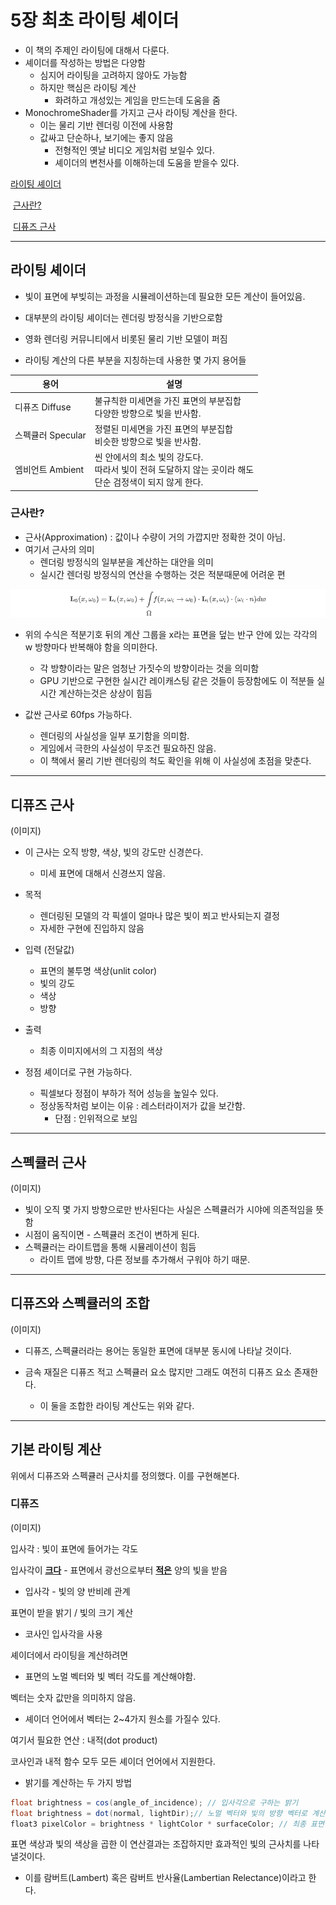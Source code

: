 # 5장 최초 라이팅 셰이더


- 이 책의 주제인 라이팅에 대해서 다룬다.
- 셰이더를 작성하는 방법은 다양함
  - 심지어 라이팅을 고려하지 않아도 가능함
  - 하지만 핵심은 라이팅 계산
    - 화려하고 개성있는 게임을 만드는데 도움을 줌
- MonochromeShader를 가지고 근사 라이팅 계산을 한다.
  - 이는 물리 기반 렌더링 이전에 사용함
  - 값싸고 단순하나, 보기에는 좋지 않음
    - 전형적인 옛날 비디오 게임처럼 보일수 있다.
    - 셰이더의 변천사를 이해하는데 도움을 받을수 있다.



[라이팅 셰이더](#라이팅-셰이더)

​	[근사란?](#근사란)

​	[디퓨즈 근사](#디퓨즈-근사)

---

## 라이팅 셰이더



- 빛이 표면에 부빚히는 과정을 시뮬레이션하는데 필요한 모든 계산이 들어있음.
- 대부분의 라이팅 셰이더는 렌더링 방정식을 기반으로함
- 영화 렌더링 커뮤니티에서 비롯된 물리 기반 모델이 퍼짐

- 라이팅 계산의 다른 부분을 지칭하는데 사용한 몇 가지 용어들



| 용어              | 설명                                                         |
| ----------------- | ------------------------------------------------------------ |
| 디퓨즈 Diffuse    | 불규칙한 미세면을 가진 표면의 부분집합<br />다양한 방향으로 빛을 반사함. |
| 스펙큘러 Specular | 정렬된 미세면을 가진 표면의 부분집합<br />비슷한 방향으로 빛을 반사함. |
| 엠비언트 Ambient  | 씬 안에서의 최소 빛의 강도다.<br />따라서 빛이 전혀 도달하지 않는 곳이라 해도<br />단순 검정색이 되지 않게 한다. |



### 근사란?

- 근사(Approximation) : 값이나 수량이 거의 가깝지만 정확한 것이 아님.
- 여기서 근사의 의미
  - 렌더링 방정식의 일부분을 계산하는 대안을 의미
  - 실시간 렌더링 방정식의 연산을 수행하는 것은 적분때문에 어려운 편



<p align="center">
    <img src="./Images/Chap5/5장 근사 공식.png"/>
</p>

- 위의 수식은 적분기호 뒤의 계산 그룹을 x라는 표면을 덮는 반구 안에 있는 각각의 w 방향마다 반복해야 함을 의미한다.
  - 각 방향이라는 말은 엄청난 가짓수의 방향이라는 것을 의미함
  - GPU 기반으로 구현한 실시간 레이캐스팅 같은 것들이 등장함에도 이 적분들 실시간 계산하는것은 상상이 힘듬



- 값싼 근사로 60fps 가능하다.
  - 렌더링의 사실성을 일부 포기함을 의미함.
  - 게임에서 극한의 사실성이 무조건 필요하진 않음.
  - 이 책에서 물리 기반 렌더링의 척도 확인을 위해 이 사실성에 초점을 맞춘다.



---

## 디퓨즈 근사



(이미지)



- 이 근사는 오직 방향, 색상, 빛의 강도만 신경쓴다.
  - 미세 표면에 대해서 신경쓰지 않음.
- 목적
  - 렌더링된 모델의 각 픽셀이 얼마나 많은 빛이 쬐고 반사되는지 결정
  - 자세한 구현에 진입하지 않음
- 입력 (전달값)
  - 표면의 불투명 색상(unlit color)
  - 빛의 강도
  - 색상
  - 방향
- 출력
  - 최종 이미지에서의 그 지점의 색상



- 정점 셰이더로 구현 가능하다.
  - 픽셀보다 정점이 부하가 적어 성능을 높일수 있다.
  - 정상동작처럼 보이는 이유 : 레스터라이저가 값을 보간함.
    - 단점 : 인위적으로 보임



---

## 스펙큘러 근사



(이미지)



- 빛이 오직 몇 가지 방향으로만 반사된다는 사실은 스펙큘러가 시야에 의존적임을 뜻함
- 시점이 움직이면 - 스펙큘러 조건이 변하게 된다.
- 스펙큘러는 라이트맵을 통해 시뮬레이션이 힘듬
  - 라이트 맵에 방향, 다른 정보를 추가해서 구워야 하기 때문.



---

## 디퓨즈와 스펙큘러의 조합



(이미지)



- 디퓨즈, 스펙큘러라는 용어는 동일한 표면에 대부분 동시에 나타날 것이다.

- 금속 재질은 디퓨즈 적고 스펙큘러 요소 많지만 그래도 여전히 디퓨즈 요소 존재한다.
  - 이 둘을 조합한 라이팅 계산도는 위와 같다.



---

## 기본 라이팅 계산

위에서 디퓨즈와 스펙큘러 근사치를 정의했다. 이를 구현해본다.



### 디퓨즈



(이미지)



입사각 : 빛이 표면에 들어가는 각도

입사각이 **<u>크다</u>** - 표면에서 광선으로부터 **<u>적은</u>** 양의 빛을 받음
- 입사각 - 빛의 양 반비례 관계

표면이 받을 밝기 / 빛의 크기 계산

- 코사인 입사각을 사용

셰이더에서 라이팅을 계산하려면

- 표면의 노멀 벡터와 빛 벡터 각도를 계산해야함.

벡터는 숫자 값만을 의미하지 않음.

- 셰이더 언어에서 벡터는 2~4가지 원소를 가질수 있다.



여기서 필요한 연산 : 내적(dot product)

코사인과 내적 함수 모두 모든 셰이더 언어에서 지원한다.



- 밝기를 계산하는 두 가지 방법

```c#
float brightness = cos(angle_of_incidence); // 입사각으로 구하는 밝기
float brightness = dot(normal, lightDir);// 노멀 벡터와 빛의 방향 벡터로 계산한 밝기
float3 pixelColor = brightness * lightColor * surfaceColor; // 최종 표면 색상값
```

표면 색상과 빛의 색상을 곱한 이 연산결과는 조잡하지만 효과적인 빛의 근사치를 나타낼것이다.

- 이를 람버트(Lambert) 혹은 람버트 반사율(Lambertian Relectance)이라고 한다.

